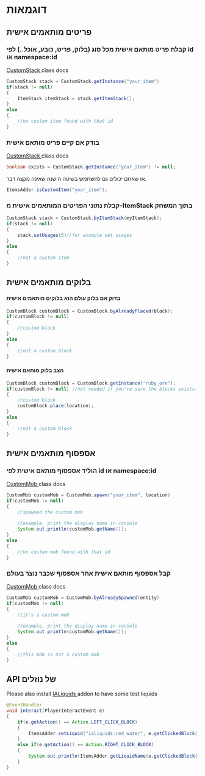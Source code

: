 # דוגמאות

## פריטים מותאמים אישית

### קבלת פריט מותאם אישית מכל סוג (בלוק, פריט, כובע, אוכל..) לפי id או namespace:id

[CustomStack ](https://github.com/LoneDev6/API-ItemsAdder/blob/master/src/main/java/dev/lone/itemsadder/api/CustomStack.java)class docs

```java
CustomStack stack = CustomStack.getInstance("your_item")
if(stack != null)
{
    ItemStack itemStack = stack.getItemStack();
}
else
{
    //no custom item found with that id
}
```

### בודק אם קיים פריט מותאם אישית

[CustomStack ](https://github.com/LoneDev6/API-ItemsAdder/blob/master/src/main/java/dev/lone/itemsadder/api/CustomStack.java)class docs

```java
boolean exists = CustomStack.getInstance("your_item") != null;
```

או שאתם יכולים גם להשתמש בשיטה הישנה שאינה מקצה דבר.

```java
ItemsAdder.isCustomItem("your_item");
```

### קבלת נתוני הפריטים המותאמים אישית מ-ItemStack בתוך המשחק

```java
CustomStack stack = CustomStack.byItemStack(myItemStack);
if(stack != null)
{
    stack.setUsages(5)//for example set usages
}
else
{
    //not a custom item
}
```

## בלוקים מותאמים אישית

#### בדוק אם בלוק עולם הוא בלוקים מותאמים אישית

```java
CustomBlock customBlock = CustomBlock.byAlreadyPlaced(block);
if(customBlock != null)
{
    //custom block
}
else
{
    //not a custom block
}
```

#### הצב בלוק מותאם אישית

```java
CustomBlock customBlock = CustomBlock.getInstance("ruby_ore");
if(customBlock != null) //not needed if you're sure the blocks exists.
{
    //custom block
    customBlock.place(location);
}
else
{
    //not a custom block
}
```

## אספסוף מותאמים אישית

### הוליד אספסוף מותאם אישית לפי id או namespace:id

[CustomMob ](https://github.com/LoneDev6/API-ItemsAdder/blob/master/src/main/java/dev/lone/itemsadder/api/CustomMob.java)class docs

```java
CustomMob customMob = CustomMob.spawn("your_item", location)
if(customMob != null)
{
    //spawned the custom mob
    
    //example, print the display name in console
    System.out.println(customMob.getName());
}
else
{
    //no custom mob found with that id
}
```

### קבל אספסוף מותאם אישית אחר אספסוף שכבר נוצר בעולם

[CustomMob ](https://github.com/LoneDev6/API-ItemsAdder/blob/master/src/main/java/dev/lone/itemsadder/api/CustomMob.java)class docs

```java
CustomMob customMob = CustomMob.byAlreadySpawned(entity)
if(customMob != null)
{
    //it's a custom mob
    
    //example, print the display name in console
    System.out.println(customMob.getName());
}
else
{
    //this mob is not a custom mob
}
```

## API של נוזלים

Please also install [IALiquids ](https://www.spigotmc.org/resources/84386)addon to have some test liquids

```java
@EventHandler
void interact(PlayerInteractEvent e)
{
    if(e.getAction() == Action.LEFT_CLICK_BLOCK)
    {
        ItemsAdder.setLiquid("ialiquids:red_water", e.getClickedBlock().getLocation());
    }
    else if(e.getAction() == Action.RIGHT_CLICK_BLOCK)
    {
        System.out.println(ItemsAdder.getLiquidName(e.getClickedBlock().getRelative(e.getBlockFace()).getLocation()));
    }
}
```
